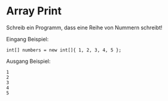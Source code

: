 # Array Print

Schreib ein Programm, dass eine Reihe von Nummern schreibt!

Eingang Beispiel:

    int[] numbers = new int[]{ 1, 2, 3, 4, 5 };

Ausgang Beispiel:

    1
    2
    3
    4
    5
